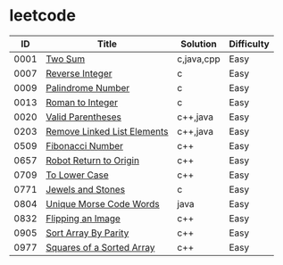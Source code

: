 # leetcode

| ID | Title | Solution | Difficulty |
| ------ | ------ | ------ | ------ |
| 0001 | [Two Sum](https://leetcode.com/problems/two-sum/description/) | c,java,cpp | Easy |
| 0007 | [Reverse Integer](https://leetcode.com/problems/reverse-integer/) | c | Easy |
| 0009 | [Palindrome Number](https://leetcode.com/problems/palindrome-number/) | c | Easy |
| 0013 | [Roman to Integer](https://leetcode.com/problems/roman-to-integer/) | c | Easy |
| 0020 | [Valid Parentheses](https://leetcode.com/problems/valid-parentheses/) | c++,java | Easy |
| 0203 | [Remove Linked List Elements](https://leetcode.com/problems/remove-linked-list-elements/) | c++,java | Easy |
| 0509 | [Fibonacci Number](https://leetcode.com/problems/fibonacci-number/) | c++ | Easy |
| 0657 | [Robot Return to Origin](https://leetcode.com/problems/robot-return-to-origin/) | c++ | Easy |
| 0709 | [To Lower Case](https://leetcode.com/problems/to-lower-case/) | c++ | Easy |
| 0771 | [Jewels and Stones](https://leetcode.com/problems/jewels-and-stones/) | c | Easy |
| 0804 | [Unique Morse Code Words](https://leetcode.com/problems/unique-morse-code-words/) | java | Easy |
| 0832 | [Flipping an Image](https://leetcode.com/problems/flipping-an-image/) | c++ | Easy |
| 0905 | [Sort Array By Parity](https://leetcode.com/problems/sort-array-by-parity/) | c++ | Easy |
| 0977 | [Squares of a Sorted Array](https://leetcode.com/problems/squares-of-a-sorted-array/) | c++ | Easy |

